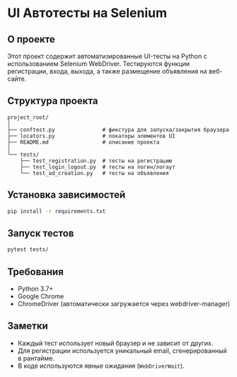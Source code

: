 # UI Автотесты на Selenium

## О проекте
Этот проект содержит автоматизированные UI-тесты на Python с использованием Selenium WebDriver. Тестируются функции регистрации, входа, выхода, а также размещение объявления на веб-сайте.

## Структура проекта
```
project_root/
│
├── conftest.py               # фикстура для запуска/закрытия браузера
├── locators.py               # локаторы элементов UI
├── README.md                 # описание проекта
│
└── tests/
    ├── test_registration.py  # тесты на регистрацию
    ├── test_login_logout.py  # тесты на логин/логаут
    └── test_ad_creation.py   # тесты на объявления
```

## Установка зависимостей
```bash
pip install -r requirements.txt
```

## Запуск тестов
```bash
pytest tests/
```

## Требования
- Python 3.7+
- Google Chrome
- ChromeDriver (автоматически загружается через webdriver-manager)

## Заметки
- Каждый тест использует новый браузер и не зависит от других.
- Для регистрации используется уникальный email, сгенерированный в рантайме.
- В коде используются явные ожидания (`WebDriverWait`).
